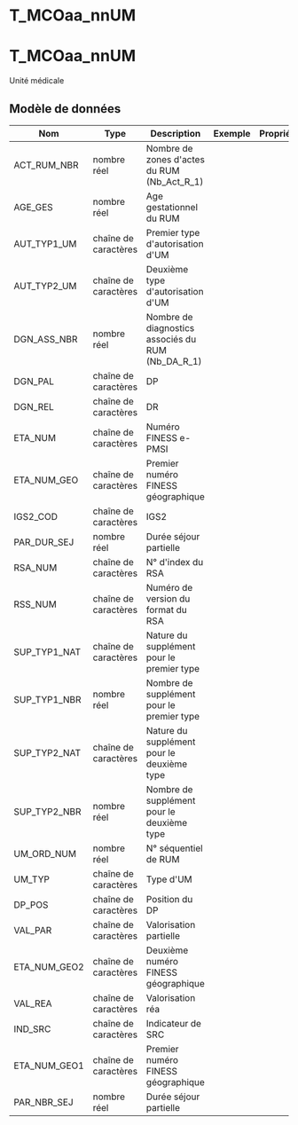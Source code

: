 # T_MCOaa_nnUM

<!-- ATTENTION : Ne pas supprimer ou modifier la ligne ci-dessous -->
# T_MCOaa_nnUM

Unité médicale


## Modèle de données

|Nom|Type|Description|Exemple|Propriétés|
|-|-|-|-|-|
|ACT_RUM_NBR|nombre réel|Nombre de zones d'actes du RUM (Nb_Act_R_1)|||
|AGE_GES|nombre réel|Age gestationnel du RUM|||
|AUT_TYP1_UM|chaîne de caractères|Premier type d'autorisation d'UM|||
|AUT_TYP2_UM|chaîne de caractères|Deuxième type d'autorisation d'UM|||
|DGN_ASS_NBR|nombre réel|Nombre de diagnostics associés du RUM (Nb_DA_R_1)|||
|DGN_PAL|chaîne de caractères|DP|||
|DGN_REL|chaîne de caractères|DR|||
|ETA_NUM|chaîne de caractères|Numéro FINESS e-PMSI|||
|ETA_NUM_GEO|chaîne de caractères|Premier numéro FINESS géographique|||
|IGS2_COD|chaîne de caractères|IGS2|||
|PAR_DUR_SEJ|nombre réel|Durée séjour partielle|||
|RSA_NUM|chaîne de caractères|N° d'index du RSA|||
|RSS_NUM|chaîne de caractères|Numéro de version du format du RSA|||
|SUP_TYP1_NAT|chaîne de caractères|Nature du supplément pour le premier type|||
|SUP_TYP1_NBR|nombre réel|Nombre de supplément pour le premier type|||
|SUP_TYP2_NAT|chaîne de caractères|Nature du supplément pour le deuxième type|||
|SUP_TYP2_NBR|nombre réel|Nombre de supplément pour le deuxième type|||
|UM_ORD_NUM|nombre réel|N° séquentiel de RUM|||
|UM_TYP|chaîne de caractères|Type d'UM|||
|DP_POS|chaîne de caractères|Position du DP|||
|VAL_PAR|chaîne de caractères|Valorisation partielle|||
|ETA_NUM_GEO2|chaîne de caractères|Deuxième numéro FINESS géographique|||
|VAL_REA|chaîne de caractères|Valorisation réa|||
|IND_SRC|chaîne de caractères|Indicateur de SRC|||
|ETA_NUM_GEO1|chaîne de caractères|Premier numéro FINESS géographique|||
|PAR_NBR_SEJ|nombre réel|Durée séjour partielle|||

<!-- ATTENTION : Ne pas supprimer ou modifier la ligne ci-dessus -->
